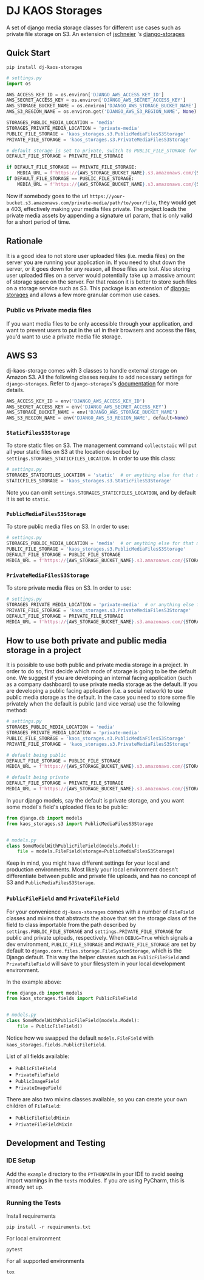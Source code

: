 # DJ KAOS Storages

A set of django media storage classes for different use cases such as private file storage on S3. An extension
of [jschneier](https://github.com/jschneier) 's
[django-storages](https://github.com/jschneier/django-storages)

## Quick Start

```shell
pip install dj-kaos-storages
```

```python
# settings.py
import os

AWS_ACCESS_KEY_ID = os.environ['DJANGO_AWS_ACCESS_KEY_ID']
AWS_SECRET_ACCESS_KEY = os.environ['DJANGO_AWS_SECRET_ACCESS_KEY']
AWS_STORAGE_BUCKET_NAME = os.environ['DJANGO_AWS_STORAGE_BUCKET_NAME']
AWS_S3_REGION_NAME = os.environ.get('DJANGO_AWS_S3_REGION_NAME', None)

STORAGES_PUBLIC_MEDIA_LOCATION = 'media'
STORAGES_PRIVATE_MEDIA_LOCATION = 'private-media'
PUBLIC_FILE_STORAGE = 'kaos_storages.s3.PublicMediaFilesS3Storage'
PRIVATE_FILE_STORAGE = 'kaos_storages.s3.PrivateMediaFilesS3Storage'

# default storage is set to private, switch to PUBLIC_FILE_STORAGE for public default storage
DEFAULT_FILE_STORAGE = PRIVATE_FILE_STORAGE

if DEFAULT_FILE_STORAGE == PRIVATE_FILE_STORAGE:
    MEDIA_URL = f'https://{AWS_STORAGE_BUCKET_NAME}.s3.amazonaws.com/{STORAGES_PRIVATE_MEDIA_LOCATION}/'
if DEFAULT_FILE_STORAGE == PUBLIC_FILE_STORAGE:
    MEDIA_URL = f'https://{AWS_STORAGE_BUCKET_NAME}.s3.amazonaws.com/{STORAGES_PUBLIC_MEDIA_LOCATION}/'
```

Now if somebody goes to the url `https://your-bucket.s3.amazonaws.com/private-media/path/to/your/file`, they would get a
403, effectively making your media files private. The project loads the private media assets by appending a signature
url param, that is only valid for a short period of time.

## Rationale

It is a good idea to not store user uploaded files (i.e. media files) on the server you are running your application in.
If you need to shut down the server, or it goes down for any reason, all those files are lost. Also storing user
uploaded files on a server would potentially take up a massive amount of storage space on the server. For that reason it
is better to store such files on a storage service such as S3. This package is an extension of
[django-storages](https://github.com/jschneier/django-storages) and allows a few more granular common use cases.

### Public vs Private media files

If you want media files to be only accessible through your application, and want to prevent users to put in the url in
their browsers and access the files, you'd want to use a private media file storage.

## AWS S3

dj-kaos-storage comes with 3 classes to handle external storage on Amazon S3. All the following classes require to add
necessary settings for `django-storages`. Refer to `django-storages`'s
[documentation](https://django-storages.readthedocs.io/en/latest/) for more details.

```python
AWS_ACCESS_KEY_ID = env('DJANGO_AWS_ACCESS_KEY_ID')
AWS_SECRET_ACCESS_KEY = env('DJANGO_AWS_SECRET_ACCESS_KEY')
AWS_STORAGE_BUCKET_NAME = env('DJANGO_AWS_STORAGE_BUCKET_NAME')
AWS_S3_REGION_NAME = env('DJANGO_AWS_S3_REGION_NAME', default=None)
```

### `StaticFilesS3Storage`

To store static files on S3. The management command `collectstaic` will put all your static files on S3 at the location
described by `settings.STORAGES_STATICFILES_LOCATION`. In order to use this class:

```python
# settings.py 
STORAGES_STATICFILES_LOCATION = 'static'  # or anything else for that matter
STATICFILES_STORAGE = 'kaos_storages.s3.StaticFilesS3Storage'
```

Note you can omit `settings.STORAGES_STATICFILES_LOCATION`, and by default it is set to `static`.

### `PublicMediaFilesS3Storage`

To store public media files on S3. In order to use:

```python
# settings.py 
STORAGES_PUBLIC_MEDIA_LOCATION = 'media'  # or anything else for that matter
PUBLIC_FILE_STORAGE = 'kaos_storages.s3.PublicMediaFilesS3Storage'
DEFAULT_FILE_STORAGE = PUBLIC_FILE_STORAGE
MEDIA_URL = f'https://{AWS_STORAGE_BUCKET_NAME}.s3.amazonaws.com/{STORAGES_PUBLIC_MEDIA_LOCATION}/'
```

### `PrivateMediaFilesS3Storage`

To store private media files on S3. In order to use:

```python
# settings.py 
STORAGES_PRIVATE_MEDIA_LOCATION = 'private-media'  # or anything else for that matter
PRIVATE_FILE_STORAGE = 'kaos_storages.s3.PrivateMediaFilesS3Storage'
DEFAULT_FILE_STORAGE = PRIVATE_FILE_STORAGE
MEDIA_URL = f'https://{AWS_STORAGE_BUCKET_NAME}.s3.amazonaws.com/{STORAGES_PRIVATE_MEDIA_LOCATION}/'
```

## How to use both private and public media storage in a project

It is possible to use both public and private media storage in a project. In order to do so, first decide which mode of
storage is going to be the default one. We suggest if you are developing an internal facing application (such as a
company dashboard) to use private media storage as the default. If you are developing a public facing application
(i.e. a social network) to use public media storage as the default. In the case you need to store some file privately
when the default is public (and vice versa) use the following method:

```python
# settings.py 
STORAGES_PUBLIC_MEDIA_LOCATION = 'media'
STORAGES_PRIVATE_MEDIA_LOCATION = 'private-media'
PUBLIC_FILE_STORAGE = 'kaos_storages.s3.PublicMediaFilesS3Storage'
PRIVATE_FILE_STORAGE = 'kaos_storages.s3.PrivateMediaFilesS3Storage'

# default being public 
DEFAULT_FILE_STORAGE = PUBLIC_FILE_STORAGE
MEDIA_URL = f'https://{AWS_STORAGE_BUCKET_NAME}.s3.amazonaws.com/{STORAGES_PUBLIC_MEDIA_LOCATION}/'

# default being private 
DEFAULT_FILE_STORAGE = PRIVATE_FILE_STORAGE
MEDIA_URL = f'https://{AWS_STORAGE_BUCKET_NAME}.s3.amazonaws.com/{STORAGES_PRIVATE_MEDIA_LOCATION}/'
```

In your django models, say the default is private storage, and you want some model's field's uploaded files to be
public:

```python
from django.db import models
from kaos_storages.s3 import PublicMediaFilesS3Storage


# models.py
class SomeModelWithPublicFileField(models.Model):
    file = models.FileField(storage=PublicMediaFilesS3Storage)
```

Keep in mind, you might have different settings for your local and production environments. Most likely your local
environment doesn't differentiate between public and private file uploads, and has no concept of S3 and
`PublicMediaFilesS3Storage`.

### `PublicFileField` and `PrivateFileField`

For your convenience `dj-kaos-storages` comes with a number of `FileField` classes and mixins that abstracts the above
that set the storage class of the field to class importable from the path described by `settings.PUBLIC_FILE_STORAGE`
and `settings.PRIVATE_FILE_STORAGE` for public and private uploads, respectively. When `DEBUG=True` which signals a dev
environment, `PUBLIC_FILE_STORAGE` and `PRIVATE_FILE_STORAGE` are set by default to
`django.core.files.storage.FileSystemStorage`, which is the Django default. This way the helper classes such
as `PublicFileField` and `PrivateFileField` will save to your filesystem in your local development environment.

In the example above:

```python
from django.db import models
from kaos_storages.fields import PublicFileField


# models.py
class SomeModelWithPublicFileField(models.Model):
    file = PublicFileField()
```

Notice how we swapped the default `models.FileField` with `kaos_storages.fields.PublicFileField`.

List of all fields available:

- `PublicFileField`
- `PrivateFileField`
- `PublicImageField`
- `PrivateImageField`

There are also two mixins classes available, so you can create your own children of `FileField`:

- `PublicFileFieldMixin`
- `PrivateFileFieldMixin`

## Development and Testing

### IDE Setup

Add the `example` directory to the `PYTHONPATH` in your IDE to avoid seeing import warnings in the `tests` modules. If
you are using PyCharm, this is already set up.

### Running the Tests

Install requirements

```
pip install -r requirements.txt
```

For local environment

```
pytest
```

For all supported environments

```
tox
```
